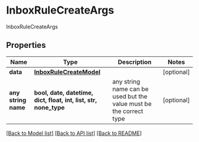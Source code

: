 # InboxRuleCreateArgs

InboxRuleCreateArgs

## Properties
Name | Type | Description | Notes
------------ | ------------- | ------------- | -------------
**data** | [**InboxRuleCreateModel**](InboxRuleCreateModel.md) |  | [optional] 
**any string name** | **bool, date, datetime, dict, float, int, list, str, none_type** | any string name can be used but the value must be the correct type | [optional]

[[Back to Model list]](../README.md#documentation-for-models) [[Back to API list]](../README.md#documentation-for-api-endpoints) [[Back to README]](../README.md)


